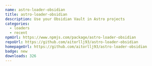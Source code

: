 ```yaml
---
name: astro-loader-obsidian
title: astro-loader-obsidian
description: Use your Obsidian Vault in Astro projects
categories:
  - loaders
  - recent
npmUrl: https://www.npmjs.com/package/astro-loader-obsidian
repoUrl: https://github.com/aitorllj93/astro-loader-obsidian
homepageUrl: https://github.com/aitorllj93/astro-loader-obsidian
badge: new
downloads: 326
---
```

